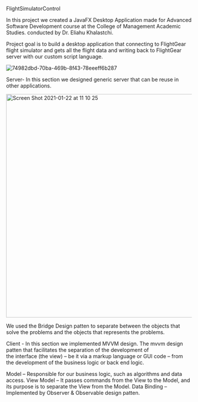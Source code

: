 

FlightSimulatorControl

In this project we created  a JavaFX Desktop Application made for Advanced Software Development course at the College of Management Academic Studies. conducted by Dr. Eliahu Khalastchi.

Project goal is to build a desktop application that connecting to FlightGear flight simulator and gets all the flight data and writing back to FlightGear server with our custom script language.



![74982dbd-70ba-469b-8f43-78eeeff6b287](https://user-images.githubusercontent.com/66214295/105473768-23ce9600-5ca6-11eb-8c14-bc2308e6fc06.jpg)



Server-
In this section we designed generic server that can be reuse in other applications.


<img width="605" alt="Screen Shot 2021-01-22 at 11 10 25" src="https://user-images.githubusercontent.com/66214295/105474129-9b042a00-5ca6-11eb-9370-622eb36dce13.png">



We used the Bridge Design patten  to separate between the objects that solve the problems and the objects that represents the problems. 


Client  -
In this section we implemented MVVM design. The mvvm design patten that facilitates the separation of the development of the interface (the view) – be it via a markup language or GUI code – from the development of the business logic or back end logic.

Model – Responsible for our business logic, such as algorithms and data access.
View Model – It passes commands from the View to the Model, and its purpose is to separate the View from the Model.
Data Binding – Implemented by Observer & Observable design patten. 



































